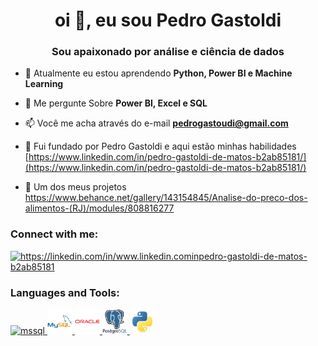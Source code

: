 <h1 align="center">oi 👋, eu sou Pedro Gastoldi</h1>
<h3 align="center">Sou apaixonado por análise e ciência de dados</h3>

- 🌱 Atualmente eu estou aprendendo **Python, Power BI e Machine Learning**

- 💬 Me pergunte Sobre **Power BI, Excel e SQL**

- 📫 Você me acha através do e-mail **pedrogastoudi@gmail.com**

- 📄 Fui fundado por Pedro Gastoldi e aqui estão minhas habilidades [https://www.linkedin.com/in/pedro-gastoldi-de-matos-b2ab85181/](https://www.linkedin.com/in/pedro-gastoldi-de-matos-b2ab85181/)
- 📄 Um dos meus projetos https://www.behance.net/gallery/143154845/Analise-do-preco-dos-alimentos-(RJ)/modules/808816277

<h3 align="left">Connect with me:</h3>
<p align="left">
<a href="https://linkedin.com/in/https://linkedin.com/in/www.linkedin.cominpedro-gastoldi-de-matos-b2ab85181" target="blank"><img align="center" src="https://raw.githubusercontent.com/rahuldkjain/github-profile-readme-generator/master/src/images/icons/Social/linked-in-alt.svg" alt="https://linkedin.com/in/www.linkedin.cominpedro-gastoldi-de-matos-b2ab85181" height="30" width="40" /></a>
</p>

<h3 align="left">Languages and Tools:</h3>
<p align="left"> <a href="https://www.microsoft.com/en-us/sql-server" target="_blank" rel="noreferrer"> <img src="https://www.svgrepo.com/show/303229/microsoft-sql-server-logo.svg" alt="mssql" width="40" height="40"/> </a> <a href="https://www.mysql.com/" target="_blank" rel="noreferrer"> <img src="https://raw.githubusercontent.com/devicons/devicon/master/icons/mysql/mysql-original-wordmark.svg" alt="mysql" width="40" height="40"/> </a> <a href="https://www.oracle.com/" target="_blank" rel="noreferrer"> <img src="https://raw.githubusercontent.com/devicons/devicon/master/icons/oracle/oracle-original.svg" alt="oracle" width="40" height="40"/> </a> <a href="https://www.postgresql.org" target="_blank" rel="noreferrer"> <img src="https://raw.githubusercontent.com/devicons/devicon/master/icons/postgresql/postgresql-original-wordmark.svg" alt="postgresql" width="40" height="40"/> </a> <a href="https://www.python.org" target="_blank" rel="noreferrer"> <img src="https://raw.githubusercontent.com/devicons/devicon/master/icons/python/python-original.svg" alt="python" width="40" height="40"/> </a> </p>


<!---
- 👋 Hi, I’m @pedrogastoldi
- 👀 I’m interested in ...
- 🌱 I’m currently learning ...
- 💞️ I’m looking to collaborate on ...
- 📫 How to reach me ...


pedrogastoldi/pedrogastoldi is a ✨ special ✨ repository because its `README.md` (this file) appears on your GitHub profile.
You can click the Preview link to take a look at your changes.
--->
